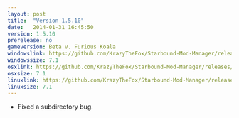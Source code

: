 ```yaml
---
layout: post
title:  "Version 1.5.10"
date:   2014-01-31 16:45:50
version: 1.5.10
prerelease: no
gameversion: Beta v. Furious Koala
windowslink: https://github.com/KrazyTheFox/Starbound-Mod-Manager/releases/download/v1.5.10/StarboundModManager-KrazyTheFox.zip
windowssize: 7.1
osxlink: https://github.com/KrazyTheFox/Starbound-Mod-Manager/releases/download/v1.5.10/StarboundModManager-KrazyTheFox.zip
osxsize: 7.1
linuxlink: https://github.com/KrazyTheFox/Starbound-Mod-Manager/releases/download/v1.5.10/StarboundModManager-KrazyTheFox.zip
linuxsize: 7.1
---
```

<ul class="hyphen-list">
	<li>Fixed a subdirectory bug.</li>
</ul>